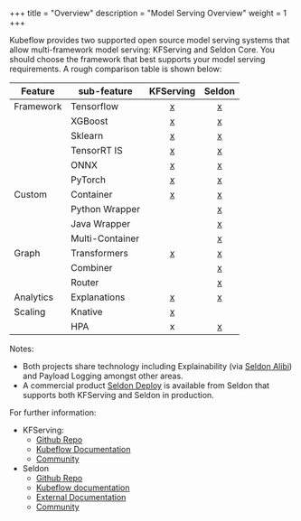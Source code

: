 +++
title = "Overview"
description = "Model Serving Overview"
weight = 1
+++

Kubeflow provides two supported open source model serving systems that allow multi-framework model serving: KFServing and Seldon Core. You should choose the framework that best supports your model serving requirements. A rough comparison table is shown below:

| Feature        | sub-feature    | KFServing | Seldon |
|----------------|----------------|  :--:     |  :--:  |
| Framework      | Tensorflow     | [x](https://github.com/kubeflow/kfserving/tree/master/docs/samples/tensorflow) | [x](https://docs.seldon.io/projects/seldon-core/en/latest/servers/tensorflow.html)  |
|                | XGBoost        | [x](https://github.com/kubeflow/kfserving/tree/master/docs/samples/xgboost) | [x](https://docs.seldon.io/projects/seldon-core/en/latest/servers/xgboost.html) |
|                | Sklearn        | [x](https://github.com/kubeflow/kfserving/tree/master/docs/samples/sklearn) | [x](https://docs.seldon.io/projects/seldon-core/en/latest/servers/sklearn.html) |
|                | TensorRT IS    | [x](https://github.com/kubeflow/kfserving/tree/master/docs/samples/tensorrt) | [x](https://docs.seldon.io/projects/seldon-core/en/latest/examples/nvidia_mnist.html) |
|                | ONNX           | [x](https://docs.seldon.io/projects/seldon-core/en/latest/examples/onnx_resnet.html) | [x](https://docs.seldon.io/projects/seldon-core/en/latest/examples/onnx_resnet.html) |
|                | PyTorch        | [x](https://github.com/kubeflow/kfserving/tree/master/docs/samples/pytorch) | [x](https://www.kubeflow.org/docs/components/serving/pytorchserving/) |
| Custom         |  Container     | [x](https://github.com/kubeflow/kfserving/tree/master/docs/samples/custom) | [x](https://docs.seldon.io/projects/seldon-core/en/latest/wrappers/README.html) |
|                | Python Wrapper | | [x](https://docs.seldon.io/projects/seldon-core/en/latest/python/index.html) |
|                | Java Wrapper   | | [x](https://docs.seldon.io/projects/seldon-core/en/latest/java/README.html) |                | R Wrapper      | | [x](https://docs.seldon.io/projects/seldon-core/en/latest/R/README.html) |
|                | Multi-Container | | [x](https://docs.seldon.io/projects/seldon-core/en/latest/graph/inference-graph.html) |
| Graph          | Transformers   | [x](https://github.com/kubeflow/kfserving/blob/master/docs/samples/transformer/image_transformer/kfserving_sdk_transformer.ipynb) | [x](https://docs.seldon.io/projects/seldon-core/en/latest/examples/transformer_spam_model.html)
|                | Combiner       | | [x](https://docs.seldon.io/projects/seldon-core/en/latest/examples/openvino_ensemble.html) |
|                | Router         | | [x](https://docs.seldon.io/projects/seldon-core/en/latest/analytics/routers.html) |
| Analytics      | Explanations   | [x](https://github.com/kubeflow/kfserving/tree/master/docs/samples/explanation/alibi) | [x](https://docs.seldon.io/projects/seldon-core/en/latest/analytics/explainers.html) |
| Scaling        | Knative        | [x](https://github.com/kubeflow/kfserving/tree/master/docs/samples/autoscaling) | |
|                | HPA            |  x | [x](https://docs.seldon.io/projects/seldon-core/en/latest/graph/autoscaling.html) |

Notes:

   * Both projects share technology including Explainability (via [Seldon Alibi](https://github.com/SeldonIO/alibi)) and Payload Logging amongst other areas.
   * A commercial product [Seldon Deploy](https://www.seldon.io/tech/products/deploy/) is available from Seldon that supports both KFServing and Seldon in production.

For further information:

 * KFServing:
   * [Github Repo](https://github.com/kubeflow/kfserving)
   * [Kubeflow Documentation](https://www.kubeflow.org/docs/components/serving/kfserving/)
   * [Community](https://www.kubeflow.org/docs/about/community/)
 * Seldon
   * [Github Repo](https://github.com/SeldonIO/seldon-core)
   * [Kubeflow documentation](https://www.kubeflow.org/docs/components/serving/seldon/)
   * [External Documentation](https://docs.seldon.io/projects/seldon-core/en/latest/)
   * [Community](https://github.com/SeldonIO/seldon-core#community)

